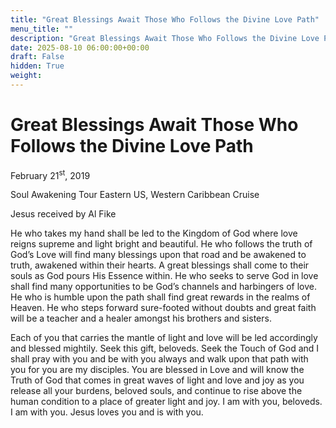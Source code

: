 ```yaml
---
title: "Great Blessings Await Those Who Follows the Divine Love Path"
menu_title: ""
description: "Great Blessings Await Those Who Follows the Divine Love Path"
date: 2025-08-10 06:00:00+00:00
draft: False
hidden: True
weight:
---
```

# Great Blessings Await Those Who Follows the Divine Love Path

February 21<sup>st</sup>, 2019

Soul Awakening Tour Eastern US, Western Caribbean Cruise

Jesus received by Al Fike

He who takes my hand shall be led to the Kingdom of God where love reigns supreme and light bright and beautiful. He who follows the truth of God’s Love will find many blessings upon that road and be awakened to truth, awakened within their hearts. A great blessings shall come to their souls as God pours His Essence within. He who seeks to serve God in love shall find many opportunities to be God’s channels and harbingers of love. He who is humble upon the path shall find great rewards in the realms of Heaven. He who steps forward sure-footed without doubts and great faith will be a teacher and a healer amongst his brothers and sisters.

Each of you that carries the mantle of light and love will be led accordingly and blessed mightily. Seek this gift, beloveds. Seek the Touch of God and I shall pray with you and be with you always and walk upon that path with you for you are my disciples. You are blessed in Love and will know the Truth of God that comes in great waves of light and love and joy as you release all your burdens, beloved souls, and continue to rise above the human condition to a place of greater light and joy. I am with you, beloveds. I am with you. Jesus loves you and is with you.
